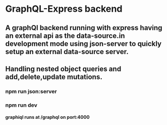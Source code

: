# GraphQL-Express backend

## A graphQl backend running with express having an external api as the data-source.in development mode using json-server to quickly setup an external data-source server.

## Handling nested object queries and add,delete,update mutations.

### npm run json:server
### npm run dev

#### graphiql runs at /graphql on port:4000